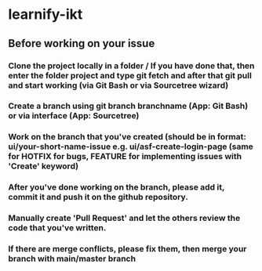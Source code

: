 # learnify-ikt

## Before working on your issue

### Clone the project locally in a folder / If you have done that, then enter the folder project and type git fetch and after that git pull and start working (via Git Bash or via Sourcetree wizard) 

### Create a branch using git branch branchname (App: Git Bash) or via interface (App: Sourcetree)

### Work on the branch that you've created (should be in format: ui/your-short-name-issue e.g. ui/asf-create-login-page (same for HOTFIX for bugs, FEATURE for implementing issues with 'Create' keyword)

### After you've done working on the branch, please add it, commit it and push it on the github repository.

### Manually create 'Pull Request' and let the others review the code that you've written.

### If there are merge conflicts, please fix them, then merge your branch with main/master branch
